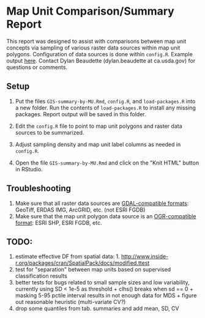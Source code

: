 # Map Unit Comparison/Summary Report

This report was designed to assist with comparisons between map unit concepts via sampling of various raster data sources within map unit polygons. Configuration of data sources is done within `config.R`. Example output [here](http://dylanbeaudette.github.io/static/GIS-summary-by-MU.html). Contact Dylan Beaudette (dylan.beaudette at ca.usda.gov) for questions or comments.


## Setup
1. Put the files `GIS-summary-by-MU.Rmd`, `config.R`, and `load-packages.R` into a new folder. Run the contents of `load-packages.R` to install any missing packages. Report output will be saved in this folder.

2. Edit the `config.R` file to point to map unit polygons and raster data sources to be summarized.

3. Adjust sampling density and map unit label columns as needed in `config.R`.

4. Open the file `GIS-summary-by-MU.Rmd` and click on the "Knit HTML" button in RStudio.

## Troubleshooting
1. Make sure that all raster data sources are [GDAL-compatible formats](http://www.gdal.org/formats_list.html): GeoTiff, ERDAS IMG, ArcGRID, etc. (not ESRI FGDB)
2. Make sure that the map unit polygon data source is an [OGR-compatible format](http://www.gdal.org/ogr_formats.html): ESRI SHP, ESRI FGDB, etc.

## TODO: 
  1. estimate effective DF from spatial data: 
    1. http://www.inside-r.org/packages/cran/SpatialPack/docs/modified.ttest
  2. test for "separation" between map units based on supervised classification results
  3. better tests for bugs related to small sample sizes and low variability, currently using SD < 1e-5 as threshold
    + clhs() breaks when sd == 0
    + masking 5-95 pctile interval results in not enough data for MDS
    + figure out reasonable heuristic (multi-variate CV?)
  4. drop some quantiles from tab. summaries and add mean, SD, CV
